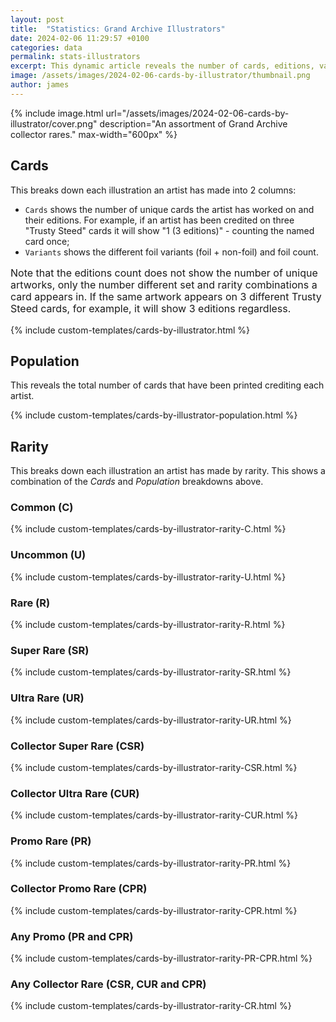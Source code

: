 ```yaml
---
layout: post
title:  "Statistics: Grand Archive Illustrators"
date: 2024-02-06 11:29:57 +0100
categories: data
permalink: stats-illustrators
excerpt: This dynamic article reveals the number of cards, editions, variants, populations and rarities each Illustrator has been credited for.
image: /assets/images/2024-02-06-cards-by-illustrator/thumbnail.png
author: james
---
```

{% include image.html url="/assets/images/2024-02-06-cards-by-illustrator/cover.png" description="An assortment of Grand Archive collector rares." max-width="600px" %}

## Cards

This breaks down each illustration an artist has made into 2 columns:

- `Cards` shows the number of unique cards the artist has worked on and their editions. For example, if an artist has been credited on three "Trusty Steed" cards it will show "1 (3 editions)" - counting the named card once;
- `Variants` shows the different foil variants (foil + non-foil) and foil count.

<p style="font-size: 16px; line-height: 19px;">Note that the editions count does not show the number of unique artworks, only the number different set and rarity combinations a card appears in. If the same artwork appears on 3 different Trusty Steed cards, for example, it will show 3 editions regardless.</p>

{% include custom-templates/cards-by-illustrator.html %}

## Population

This reveals the total number of cards that have been printed crediting each artist.

{% include custom-templates/cards-by-illustrator-population.html %}

## Rarity

This breaks down each illustration an artist has made by rarity. This shows a combination of the _Cards_ and _Population_ breakdowns above.

### Common (C)

{% include custom-templates/cards-by-illustrator-rarity-C.html %}

### Uncommon (U)

{% include custom-templates/cards-by-illustrator-rarity-U.html %}

### Rare (R)

{% include custom-templates/cards-by-illustrator-rarity-R.html %}

### Super Rare (SR)

{% include custom-templates/cards-by-illustrator-rarity-SR.html %}

### Ultra Rare (UR)

{% include custom-templates/cards-by-illustrator-rarity-UR.html %}

### Collector Super Rare (CSR)

{% include custom-templates/cards-by-illustrator-rarity-CSR.html %}

### Collector Ultra Rare (CUR)

{% include custom-templates/cards-by-illustrator-rarity-CUR.html %}

### Promo Rare (PR)

{% include custom-templates/cards-by-illustrator-rarity-PR.html %}

### Collector Promo Rare (CPR)

{% include custom-templates/cards-by-illustrator-rarity-CPR.html %}

### Any Promo (PR and CPR)

{% include custom-templates/cards-by-illustrator-rarity-PR-CPR.html %}

### Any Collector Rare (CSR, CUR and CPR)

{% include custom-templates/cards-by-illustrator-rarity-CR.html %}